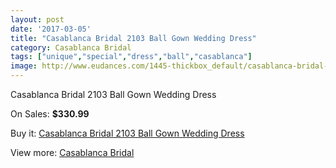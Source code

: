 ```yaml
---
layout: post
date: '2017-03-05'
title: "Casablanca Bridal 2103 Ball Gown Wedding Dress"
category: Casablanca Bridal
tags: ["unique","special","dress","ball","casablanca"]
image: http://www.eudances.com/1445-thickbox_default/casablanca-bridal-2103-ball-gown-wedding-dress.jpg
---
```

Casablanca Bridal 2103 Ball Gown Wedding Dress

On Sales: **$330.99**
<a href="https://www.eudances.com/en/casablanca-bridal/508-casablanca-bridal-2103-ball-gown-wedding-dress.html"><amp-img layout="responsive" width="600" height="600" src="//www.eudances.com/1445-thickbox_default/casablanca-bridal-2103-ball-gown-wedding-dress.jpg" alt="Casablanca Bridal 2103 Ball Gown Wedding Dress 0" /></a>
<a href="https://www.eudances.com/en/casablanca-bridal/508-casablanca-bridal-2103-ball-gown-wedding-dress.html"><amp-img layout="responsive" width="600" height="600" src="//www.eudances.com/1447-thickbox_default/casablanca-bridal-2103-ball-gown-wedding-dress.jpg" alt="Casablanca Bridal 2103 Ball Gown Wedding Dress 1" /></a>
<a href="https://www.eudances.com/en/casablanca-bridal/508-casablanca-bridal-2103-ball-gown-wedding-dress.html"><amp-img layout="responsive" width="600" height="600" src="//www.eudances.com/1446-thickbox_default/casablanca-bridal-2103-ball-gown-wedding-dress.jpg" alt="Casablanca Bridal 2103 Ball Gown Wedding Dress 2" /></a>

Buy it: [Casablanca Bridal 2103 Ball Gown Wedding Dress](https://www.eudances.com/en/casablanca-bridal/508-casablanca-bridal-2103-ball-gown-wedding-dress.html "Casablanca Bridal 2103 Ball Gown Wedding Dress")

View more: [Casablanca Bridal](https://www.eudances.com/en/4-casablanca-bridal "Casablanca Bridal")